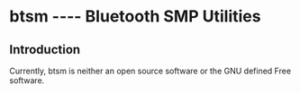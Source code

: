 # btsm ---- Bluetooth SMP Utilities

## Introduction

Currently, btsm is neither an open source software or the GNU defined Free software.
